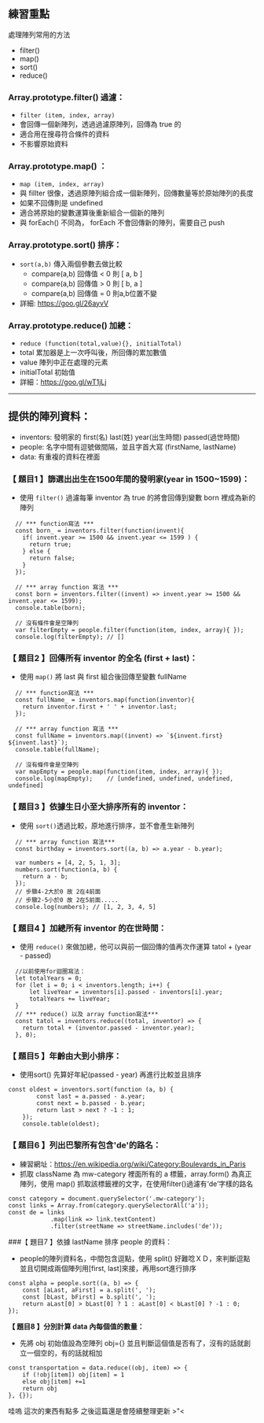 ## 練習重點
處理陣列常用的方法
* filter()
* map()
* sort()
* reduce()

### Array.prototype.filter() 過濾：
* `filter (item, index, array)`
* 會回傳一個新陣列，透過過濾原陣列，回傳為 true 的
* 適合用在搜尋符合條件的資料
* 不影響原始資料

### Array.prototype.map() ：
* `map (item, index, array)`
* 與 fillter 很像，透過原陣列組合成一個新陣列，回傳數量等於原始陣列的長度
* 如果不回傳則是 undefined
* 適合將原始的變數運算後重新組合一個新的陣列
* 與 forEach() 不同為， forEach 不會回傳新的陣列，需要自己 push

### Array.prototype.sort() 排序：
* `sort(a,b)` 傳入兩個參數去做比較
  * compare(a,b) 回傳值 < 0 則 [ a, b ]
  * compare(a,b) 回傳值 > 0 則 [ b, a ]
  * compare(a,b) 回傳值 = 0 則a,b位置不變
* 詳細: https://goo.gl/26ayvV

### Array.prototype.reduce() 加總：
* `reduce (function(total,value){}, initialTotal)`
* total 累加器是上一次呼叫後，所回傳的累加數值
* value 陣列中正在處理的元素
* initialTotal 初始值
* 詳細：https://goo.gl/wT1jLj

---------------------------------------


## 提供的陣列資料：
* inventors: 發明家的 first(名) last(姓) year(出生時間) passed(過世時間)
* people: 名字中間有逗號做間隔，並且字首大寫 (firstName, lastName)
* data: 有重複的資料在裡面

### 【 題目1 】篩選出出生在1500年間的發明家(year in 1500~1599)：
* 使用 `filter()` 過濾每筆 inventor 為 true 的將會回傳到變數 born 裡成為新的陣列
```
  // *** function寫法 ***
  const born_ = inventors.filter(function(invent){
    if( invent.year >= 1500 && invent.year <= 1599 ) {
      return true;
    } else {
      return false;
    }
  });

  // *** array function 寫法 ***
  const born = inventors.filter((invent) => invent.year >= 1500 && invent.year <= 1599);
  console.table(born);

  // 沒有條件會是空陣列
  var filterEmpty = people.filter(function(item, index, array){ });
  console.log(filterEmpty); // []
```

### 【 題目2 】回傳所有 inventor 的全名 (first + last)：
* 使用 `map()` 將 last 與 first 組合後回傳至變數 fullName
```
  // *** function寫法 ***
  const fullName_ = inventors.map(function(inventor){
    return inventor.first + ' ' + inventor.last;
  });

  // *** array function 寫法 ***
  const fullName = inventors.map((invent) => `${invent.first} ${invent.last}`);
  console.table(fullName);

  // 沒有條件會是空陣列
  var mapEmpty = people.map(function(item, index, array){ });
  console.log(mapEmpty);    // [undefined, undefined, undefined, undefined]
```

### 【 題目3 】依據生日小至大排序所有的 inventor：
* 使用 `sort()`透過比較，原地進行排序，並不會產生新陣列
```
  // *** array function 寫法***
  const birthday = inventors.sort((a, b) => a.year - b.year);

  var numbers = [4, 2, 5, 1, 3];
  numbers.sort(function(a, b) {
    return a - b;
  });
  // 步驟4-2大於0 故 2在4前面
  // 步驟2-5小於0 故 2在5前面.....
  console.log(numbers); // [1, 2, 3, 4, 5]
```

### 【 題目4 】加總所有 inventor 的在世時間：
* 使用 `reduce()` 來做加總，他可以與前一個回傳的值再次作運算 tatol + (year - passed)
```
  //以前使用for迴圈寫法：
  let totalYears = 0;
  for (let i = 0; i < inventors.length; i++) {
      let liveYear = inventors[i].passed - inventors[i].year;
      totalYears += liveYear;
  }
  // *** reduce() 以及 array function寫法***
  const tatol = inventors.reduce((total, inventor) => {
    return total + (inventor.passed - inventor.year);
  }, 0);
```

### 【 題目5 】年齡由大到小排序：
* 使用sort() 先算好年紀(passed - year) 再進行比較並且排序
```
const oldest = inventors.sort(function (a, b) {
        const last = a.passed - a.year;
        const next = b.passed - b.year;
        return last > next ? -1 : 1;
    });
    console.table(oldest);
```


### 【 題目6 】列出巴黎所有包含'de'的路名：
* 練習網址：https://en.wikipedia.org/wiki/Category:Boulevards_in_Paris
* 抓取 className 為 mw-category 裡面所有的 a 標籤，array.form() 為真正陣列，使用 map() 抓取該標籤裡的文字，在使用filter()過濾有‘de’字樣的路名
```
const category = document.querySelector('.mw-category');
const links = Array.from(category.querySelectorAll('a'));
const de = links
            .map(link => link.textContent)
            .filter(streetName => streetName.includes('de'));
```

###【 題目7 】依據 lastName 排序 people 的資料：
* people的陣列資料名，中間包含逗點，使用 split() 好難唸ＸＤ，來判斷逗點並且切開成兩個陣列用[first, last]來接，再用sort進行排序
```
const alpha = people.sort((a, b) => {
    const [aLast, aFirst] = a.split(', ');
    const [bLast, bFirst] = b.split(', ');
    return aLast[0] > bLast[0] ? 1 : aLast[0] < bLast[0] ? -1 : 0;
});
```

**【 題目8 】分別計算 data 內每個值的數量：**
* 先將 obj 初始值設為空陣列 obj={} 並且判斷這個值是否有了，沒有的話就創立一個空的，有的話就相加
```
const transportation = data.reduce((obj, item) => {
    if (!obj[item]) obj[item] = 1
    else obj[item] +=1
    return obj
}, {});
```

哇嗚 這次的東西有點多  之後這篇還是會陸續整理更新 >"<


